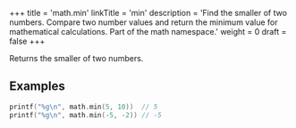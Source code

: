 +++
title = 'math.min'
linkTitle = 'min'
description = 'Find the smaller of two numbers. Compare two number values and return the minimum value for mathematical calculations. Part of the math namespace.'
weight = 0
draft = false
+++

Returns the smaller of two numbers.

## Examples

```go
printf("%g\n", math.min(5, 10))  // 5
printf("%g\n", math.min(-5, -2)) // -5
```

